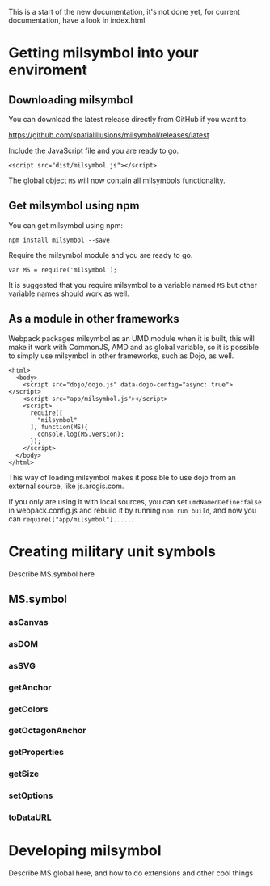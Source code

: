 This is a start of the new documentation, it's not done yet, for current documentation, have a look in index.html

# Getting milsymbol into your enviroment

## Downloading milsymbol

You can download the latest release directly from GitHub if you want to:

https://github.com/spatialillusions/milsymbol/releases/latest

Include the JavaScript file and you are ready to go.

`<script src="dist/milsymbol.js"></script>`

The global object `MS` will now contain all milsymbols functionality.

## Get milsymbol using npm

You can get milsymbol using npm:

`npm install milsymbol --save`

Require the milsymbol module and you are ready to go.

`var MS = require('milsymbol');`

It is suggested that you require milsymbol to a variable named `MS` but other variable names should work as well.

## As a module in other frameworks

Webpack packages milsymbol as an UMD module when it is built, this will make it work with CommonJS, AMD and as global variable, so it is possible to simply use milsymbol in other frameworks, such as Dojo, as well.

```
<html>
  <body>
    <script src="dojo/dojo.js" data-dojo-config="async: true"></script>
    <script src="app/milsymbol.js"></script>
    <script>
      require([
        "milsymbol"
      ], function(MS){
        console.log(MS.version);
      });
    </script>
  </body>
</html>
```

This way of loading milsymbol makes it possible to use dojo from an external source, like js.arcgis.com. 

If you only are using it with local sources, you can set `umdNamedDefine:false` in webpack.config.js and rebuild it by running `npm run build`, and now you can `require(["app/milsymbol"].....`.

# Creating military unit symbols

Describe MS.symbol here

## MS.symbol

### asCanvas

### asDOM

### asSVG

### getAnchor

### getColors

### getOctagonAnchor

### getProperties

### getSize

### setOptions

### toDataURL

# Developing milsymbol

Describe MS global here, and how to do extensions and other cool things
